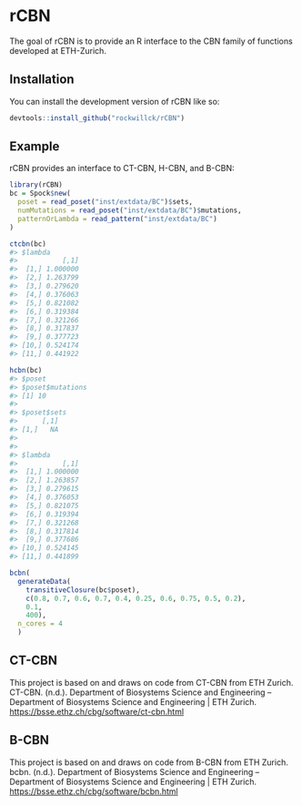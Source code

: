 
<!-- README.md is generated from README.Rmd. Please edit that file -->

# rCBN

<!-- badges: start -->
<!-- badges: end -->

The goal of rCBN is to provide an R interface to the CBN family of
functions developed at ETH-Zurich.

## Installation

You can install the development version of rCBN like so:

``` r
devtools::install_github("rockwillck/rCBN")
```

## Example

rCBN provides an interface to CT-CBN, H-CBN, and B-CBN:

``` r
library(rCBN)
bc = Spock$new(
  poset = read_poset("inst/extdata/BC")$sets,
  numMutations = read_poset("inst/extdata/BC")$mutations,
  patternOrLambda = read_pattern("inst/extdata/BC")
)
```

``` r
ctcbn(bc)
#> $lambda
#>           [,1]
#>  [1,] 1.000000
#>  [2,] 1.263799
#>  [3,] 0.279620
#>  [4,] 0.376063
#>  [5,] 0.821082
#>  [6,] 0.319384
#>  [7,] 0.321266
#>  [8,] 0.317837
#>  [9,] 0.377723
#> [10,] 0.524174
#> [11,] 0.441922
```

``` r
hcbn(bc)
#> $poset
#> $poset$mutations
#> [1] 10
#> 
#> $poset$sets
#>      [,1]
#> [1,]   NA
#> 
#> 
#> $lambda
#>           [,1]
#>  [1,] 1.000000
#>  [2,] 1.263857
#>  [3,] 0.279615
#>  [4,] 0.376053
#>  [5,] 0.821075
#>  [6,] 0.319394
#>  [7,] 0.321268
#>  [8,] 0.317814
#>  [9,] 0.377686
#> [10,] 0.524145
#> [11,] 0.441899
```

``` r
bcbn(
  generateData(
    transitiveClosure(bc$poset),
    c(0.8, 0.7, 0.6, 0.7, 0.4, 0.25, 0.6, 0.75, 0.5, 0.2),
    0.1,
    400),
  n_cores = 4
  )
```

## CT-CBN

This project is based on and draws on code from CT-CBN from ETH
Zurich.  
CT-CBN. (n.d.). Department of Biosystems Science and Engineering –
Department of Biosystems Science and Engineering \| ETH Zurich.
<https://bsse.ethz.ch/cbg/software/ct-cbn.html>

## B-CBN

This project is based on and draws on code from B-CBN from ETH Zurich.  
bcbn. (n.d.). Department of Biosystems Science and Engineering –
Department of Biosystems Science and Engineering \| ETH Zurich.
<https://bsse.ethz.ch/cbg/software/bcbn.html>

